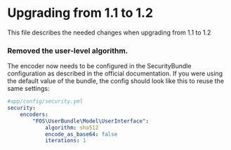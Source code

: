 Upgrading from 1.1 to 1.2
=========================

This file describes the needed changes when upgrading from 1.1 to 1.2

### Removed the user-level algorithm.

The encoder now needs to be configured in the SecurityBundle configuration
as described in the official documentation. If you were using the default
value of the bundle, the config should look like this to reuse the same settings:

```yaml
#app/config/security.yml
security:
    encoders:
        "FOS\UserBundle\Model\UserInterface":
            algorithm: sha512
            encode_as_base64: false
            iterations: 1
```
